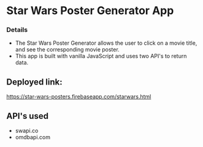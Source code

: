 # Star Wars Poster Generator App
### Details

  - The Star Wars Poster Generator allows the user to click on a movie title, and see the corresponding movie poster.
  - This app is built with vanilla JavaScript and uses two API's to return data.

## Deployed link:
https://star-wars-posters.firebaseapp.com/starwars.html

## API's used
  - swapi.co
  - omdbapi.com